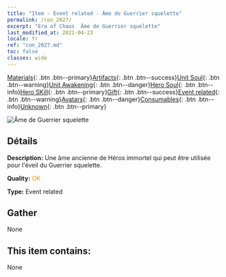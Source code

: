 ```yaml
---
title: "Item - Event related - Âme de Guerrier squelette"
permalink: /con_2027/
excerpt: "Era of Chaos  Âme de Guerrier squelette"
last_modified_at: 2021-04-23
locale: fr
ref: "con_2027.md"
toc: false
classes: wide
---
```

 [Materials](/ItemsFR/){: .btn .btn--primary}[Artifacts](/ItemsFR/Artifacts/){: .btn .btn--success}[Unit Soul](/ItemsFR/UnitSoul/){: .btn .btn--warning}[Unit Awakening](/ItemsFR/UnitAwakening/){: .btn .btn--danger}[Hero Soul](/ItemsFR/HeroSoul/){: .btn .btn--info}[Hero SKill](/ItemsFR/HeroSkill/){: .btn .btn--primary}[Gift](/ItemsFR/Gift/){: .btn .btn--success}[Event related](/ItemsFR/Events/){: .btn .btn--warning}[Avatars](/ItemsFR/Avatars/){: .btn .btn--danger}[Consumables](/ItemsFR/Consumables/){: .btn .btn--info}[Unknown](/ItemsFR/Unknown/){: .btn .btn--primary}

 ![Âme de Guerrier squelette](/images/t/juexing_301.png)

## Détails
 **Description:** Une âme ancienne de Héros immortel qui peut être utilisée pour l'éveil du Guerrier squelette.

 **Quality:** <span style="color: #FF8C00">OK</span>

 **Type:** Event related

## Gather

  None

## This item contains:

  None

